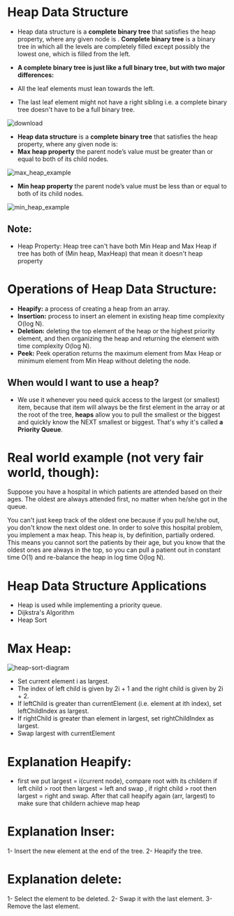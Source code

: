 # Heap Data Structure
- Heap data structure is a **complete binary tree** that satisfies the heap property, where any given node is
. **Complete binary tree** is a binary tree in which all the levels are completely filled except possibly the lowest one, which is filled from the left.
- **A complete binary tree is just like a full binary tree, but with two major differences:**

- All the leaf elements must lean towards the left.
- The last leaf element might not have a right sibling i.e. a complete binary tree doesn't have to be a full binary tree.

![download](https://user-images.githubusercontent.com/64387352/190855701-77ee4007-df1d-4f9b-a5c5-5e541e3e058a.png)

- **Heap data structure** is a **complete binary tree** that satisfies the heap property, where any given node is:
- **Max heap property** the parent node’s value must be greater than or equal to both of its child nodes.
 
![max_heap_example](https://user-images.githubusercontent.com/64387352/190857618-f9c9f5b9-07a4-4ddd-a310-b67ea1f5bdd2.jpg)

- **Min heap property** the parent node’s value must be less than or equal to both of its child nodes.

![min_heap_example](https://user-images.githubusercontent.com/64387352/190857631-33571f70-78e7-45a0-9348-e8e043c3faca.jpg)

## Note:
- Heap Property: Heap tree can't have both Min Heap and Max Heap if tree has both of (Min heap, MaxHeap) that mean it doesn't heap property

# Operations of Heap Data Structure:
- **Heapify:** a process of creating a heap from an array.
- **Insertion:** process to insert an element in existing heap time complexity O(log N).
- **Deletion:** deleting the top element of the heap or the highest priority element, and then organizing the heap and returning the element with time complexity O(log N).
- **Peek:** Peek operation returns the maximum element from Max Heap or minimum element from Min Heap without deleting the node.

## When would I want to use a heap?
- We use it whenever you need quick access to the largest (or smallest) item, because that item will always be the first element in the array or at the root of the tree, **heaps** allow you to pull the smallest or the biggest and quickly know the NEXT smallest or biggest. That's why it's called **a Priority Queue**.

# Real world example (not very fair world, though):
Suppose you have a hospital in which patients are attended based on their ages. The oldest are always attended first, no matter when he/she got in the queue.

You can't just keep track of the oldest one because if you pull he/she out, you don't know the next oldest one. In order to solve this hospital problem, you implement a max heap. This heap is, by definition, partially ordered. This means you cannot sort the patients by their age, but you know that the oldest ones are always in the top, so you can pull a patient out in constant time O(1) and re-balance the heap in log time O(log N).

# Heap Data Structure Applications
- Heap is used while implementing a priority queue.
- Dijkstra's Algorithm
- Heap Sort

# Max Heap:

![heap-sort-diagram](https://user-images.githubusercontent.com/64387352/192093122-1597cfa1-e44e-43e6-aa5d-180618f9f46a.png)

- Set current element i as largest.
- The index of left child is given by 2i + 1 and the right child is given by 2i + 2.
- If leftChild is greater than currentElement (i.e. element at ith index), set leftChildIndex as largest.
- If rightChild is greater than element in largest, set rightChildIndex as largest.
- Swap largest with currentElement

# Explanation Heapify:
- first we put largest = i(current node), compare root with its childern if left child > root then largest = left and swap , if right child > root then largest = right and swap. After that call heapify again (arr, largest) to make sure that childern achieve map heap

# Explanation Inser: 
1- Insert the new element at the end of the tree.
2- Heapify the tree.

# Explanation delete:
1- Select the element to be deleted.
2- Swap it with the last element.
3- Remove the last element.










